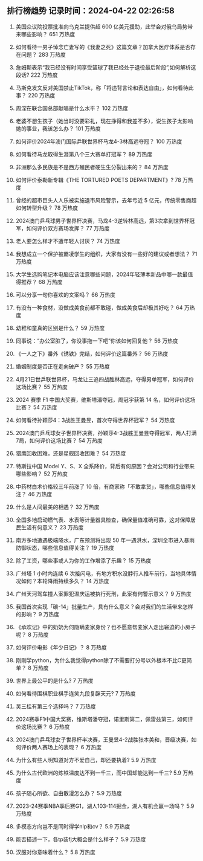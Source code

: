 
## 排行榜趋势 记录时间：2024-04-22 02:26:58
  
  1. 美国众议院投票批准向乌克兰提供超 600 亿美元援助，此举会对俄乌局势带来哪些影响？ 651 万热度
    
  2. 如何看待一男子悼念亡妻写的《我妻之死》这篇文章？加拿大医疗体系是否存在问题？ 283 万热度
    
  3. 詹姆斯表示“我已经没有时间享受篮球了我已经处于退役最后阶段”,如何解析这段话? 222 万热度
    
  4. 马斯克发文反对美国禁止TikTok，称「将违背言论和表达自由」，如何看待此事？ 220 万热度
    
  5. 周深在联合国总部献唱是什么水平？ 102 万热度
    
  6. 老婆不想生孩子（她当时没要彩礼，现在挣得和我差不多），说生孩子太影响她的事业，我该怎么办？ 101 万热度
    
  7. 如何评价2024年澳门国际乒联世界杯马龙4-3林高远夺冠？ 100 万热度
    
  8. 如何看待马龙取得生涯第八个三大赛单打冠军？ 89 万热度
    
  9. 非洲那么多民族是不是西方殖民者硬生生分裂出来的？ 84 万热度
    
  10. 如何评价泰勒新专辑《THE TORTURED POETS DEPARTMENT》? 78 万热度
    
  11. 曾经的超市巨头人人乐被实施退市风险警示，去年亏近 5 亿元，传统零售商超如何转型升级？ 78 万热度
    
  12. 2024澳门乒乓球男子世界杯决赛，马龙4-3逆转林高远，第3次拿到世界杯冠军，如何评价双方赛场发挥？ 77 万热度
    
  13. 老人要怎么样才不遭年轻人讨厌？ 74 万热度
    
  14. 我想成立一个保护被霸凌学生的组织，大家有没有一些好的建议或者想法？ 71 万热度
    
  15. 大学生选购笔记本电脑应该注意哪些问题，2024年轻薄本新品中哪一款最值得推荐？ 68 万热度
    
  16. 可以分享一句你喜欢的文案吗？ 66 万热度
    
  17. 有没有一种食材，没做成美食前都不敢碰，做成美食后却极其好吃？ 64 万热度
    
  18. 幼稚和童真的区别是什么？ 59 万热度
    
  19. 同事说：“办公室脏了，你没事拖一下吧”你该如何回复他？ 56 万热度
    
  20. 《一人之下》番外《锈铁》完结，如何评价这篇番外？ 56 万热度
    
  21. 婚姻制度是否正在走向破产？ 55 万热度
    
  22. 4月21日世乒联世界杯，马龙让三追四战胜林高远，夺得男单冠军，如何评价这场比赛？ 55 万热度
    
  23. 2024 赛季 F1 中国大奖赛，维斯塔潘夺冠，周冠宇获第 14 名，如何评价这场比赛？ 54 万热度
    
  24. 如何看待孙颖莎4：3战胜王曼昱，首次夺得世界杯冠军？ 54 万热度
    
  25. 2024澳门乒乓球女子世界杯决赛，孙颖莎4-3战胜王曼昱夺得冠军，两人打满7局，如何评价这场比赛？ 54 万热度
    
  26. 猎鹰回收困难，还是星舰回收困难？ 54 万热度
    
  27. 特斯拉中国 Model Y、S、X 全系降价，背后有何原因？会对公司和行业带来哪些影响？ 52 万热度
    
  28. 中药材白术价格较三年前涨了 10 倍，有商家称「不敢拿货」，哪些信息值得关注？ 46 万热度
    
  29. 什么是人间最美的相遇？ 32 万热度
    
  30. 全国多地启动燃气表、水表等计量器具检查，确保量值准确可靠，这对保障居民生活有何意义？ 23 万热度
    
  31. 南方多地遭遇极端降水，广东预测将出现 50 年一遇洪水，深圳全市进入暴雨防御状态，哪些信息值得关注？ 19 万热度
    
  32. 除了工资，哪些事或人为你的工作增添了乐趣？ 15 万热度
    
  33. 广州塔 1 小时内连续 6 次接闪电，有地方积水没脖行人推车前行，当地具体情况如何？本轮降雨持续多久？ 14 万热度
    
  34. 广州天河驾车撞人案罪犯温庆运被执行死刑，此案有何警示意义？ 9 万热度
    
  35. 我国首次实现「碳-14」批量生产，具有什么意义？会对我们的生活带来怎样的影响？ 9 万热度
    
  36. 《承欢记》中的奶奶为何隐瞒麦家身份？也不愿意帮麦家人走出窘迫的小房子呢？ 8 万热度
    
  37. 如何评价电影《年少日记》？ 8 万热度
    
  38. 刚刚学python，为什么我觉得python除了不需要打分号以外根本不比C更简单？ 8 万热度
    
  39. 世界上最公平的是什么? 7 万热度
    
  40. 如何看待围棋职业棋手连笑九段复辟天元? 7 万热度
    
  41. 吴三桂有第三个选择吗？ 7 万热度
    
  42. 2024赛季F1中国大奖赛，维斯塔潘夺冠，诺里斯第二，佩雷兹第三，如何评价这场比赛？ 6 万热度
    
  43. 2024澳门乒乓球女子世界杯半决赛，王曼昱4-2战胜张本美和，晋级决赛，如何评价两人赛场上的表现？ 6 万热度
    
  44. 为什么有些人明知道对方不爱自己，却还要执着? 5.9 万热度
    
  45. 为什么古代欧洲的炼铁温度达不到一千三，而中国却能达到一千三? 5.9 万热度
    
  46. 孩子随心所欲、自由散漫怎么办？ 5.9 万热度
    
  47. 2023-24赛季NBA季后赛G1，湖人103-114掘金，湖人有机会赢一场吗？ 5.9 万热度
    
  48. 多模态方向岂不是同时得学nlp和cv？ 5.9 万热度
    
  49. 能否描述一下，各tp装fj大概会是什么样子？ 5.9 万热度
    
  50. 汉服对你意味着什么？ 5.8 万热度
    